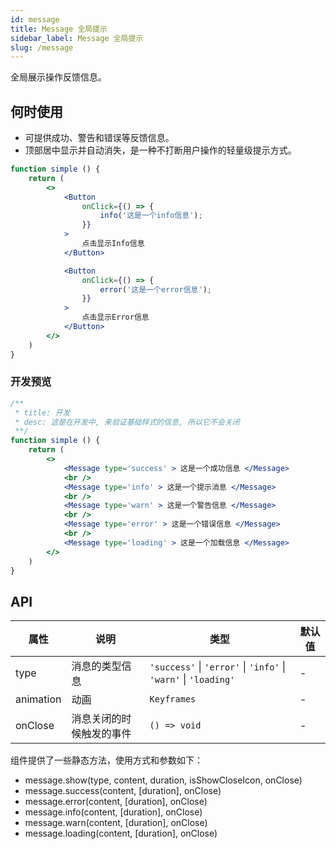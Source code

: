```yaml
---
id: message
title: Message 全局提示
sidebar_label: Message 全局提示
slug: /message
---
```


全局展示操作反馈信息。

## 何时使用

- 可提供成功、警告和错误等反馈信息。
- 顶部居中显示并自动消失，是一种不打断用户操作的轻量级提示方式。


```jsx live
function simple () {
    return (
        <>
            <Button
                onClick={() => {
                    info('这是一个info信息');
                }}
            >
                点击显示Info信息
            </Button>

            <Button
                onClick={() => {
                    error('这是一个error信息');
                }}
            >
                点击显示Error信息
            </Button>
        </>
    )
}

```

### 开发预览

```jsx live
/**
 * title: 开发
 * desc: 这是在开发中, 来验证基础样式的信息, 所以它不会关闭
 **/
function simple () {
    return (
        <>
            <Message type='success' > 这是一个成功信息 </Message>
            <br />
            <Message type='info' > 这是一个提示消息 </Message>
            <br />
            <Message type='warn' > 这是一个警告信息 </Message>
            <br />
            <Message type='error' > 这是一个错误信息 </Message>
            <br />
            <Message type='loading' > 这是一个加载信息 </Message>
        </>
    )
}

```

## API 

| 属性       | 说明                     | 类型                   | 默认值
|-----      |------                   |------                 |------------
|type      | 消息的类型信息             |  `'success'` \| `'error'` \| `'info'` \| `'warn'` \| `'loading'` | - 
|animation | 动画                      | `Keyframes`           | -
|onClose   | 消息关闭的时候触发的事件     | `() => void`          | -

组件提供了一些静态方法，使用方式和参数如下：

- message.show(type, content, duration, isShowCloseIcon, onClose)
- message.success(content, [duration], onClose)
- message.error(content, [duration], onClose)
- message.info(content, [duration], onClose)
- message.warn(content, [duration], onClose)
- message.loading(content, [duration], onClose)
